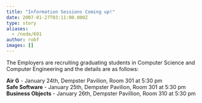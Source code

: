 ```yaml
---
title: "Information Sessions Coming up!"
date: 2007-01-27T03:11:00.000Z
type: story
aliases:
  - /node/691
author: robf
images: []
---
```


<div class="field field-name-body field-type-text-with-summary field-label-hidden"><div class="field-items"><div class="field-item even"><p>The Employers are recruiting graduating students in Computer Science and<br>
Computer Engineering and the details are as follows:</p>
<p><b>Air G</b> - January 24th, Dempster Pavilion, Room 301 at 5:30 pm<br>
<b>Safe Software</b> - January 25th, Dempster Pavilion, Room 301 at 5:30 pm<br>
<b>Business Objects</b> - January 26th, Dempster Pavillion, Room 310 at 5:30 pm</p>
</div></div></div>    <footer>
          </footer>